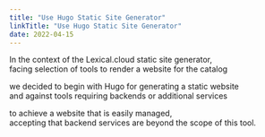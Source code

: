 ```yaml
---
title: "Use Hugo Static Site Generator"
linkTitle: "Use Hugo Static Site Generator"
date: 2022-04-15
---
```


In the context of the Lexical.cloud static site generator, \
facing selection of tools to render a website for the catalog

we decided to begin with Hugo for generating a static website \
and against tools requiring backends or additional services

to achieve a website that is easily managed, \
accepting that backend services are beyond the scope of this tool. 
